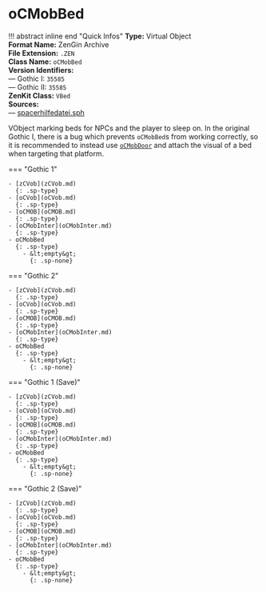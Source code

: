 # oCMobBed

!!! abstract inline end "Quick Infos"
    **Type:** Virtual Object<br/>
    **Format Name:** ZenGin Archive<br/>
    **File Extension:** `.ZEN`<br/>
    **Class Name:** `oCMobBed`<br/>
    **Version Identifiers:**<br />
    — Gothic I: `35585`<br/>
    — Gothic II: `35585`<br/>
    **ZenKit Class:** `VBed`<br/>
    **Sources:**<br/>
    — [spacerhilfedatei.sph](https://wiki.worldofgothic.de/doku.php?id=spacer:hilfedatei)<br/>

VObject marking beds for NPCs and the player to sleep on. In the original Gothic I, there is a bug which prevents
`oCMobBed`s from working correctly, so it is recommended to instead use [`oCMobDoor`](oCMobDoor.md) and attach the
visual of a bed when targeting that platform.

=== "Gothic 1"

    - [zCVob](zCVob.md)
      {: .sp-type}
    - [oCVob](oCVob.md)
      {: .sp-type}
    - [oCMOB](oCMOB.md)
      {: .sp-type}
    - [oCMobInter](oCMobInter.md)
      {: .sp-type}
    - oCMobBed
      {: .sp-type}
        - &lt;empty&gt;
          {: .sp-none}

=== "Gothic 2"

    - [zCVob](zCVob.md)
      {: .sp-type}
    - [oCVob](oCVob.md)
      {: .sp-type}
    - [oCMOB](oCMOB.md)
      {: .sp-type}
    - [oCMobInter](oCMobInter.md)
      {: .sp-type}
    - oCMobBed
      {: .sp-type}
        - &lt;empty&gt;
          {: .sp-none}

=== "Gothic 1 (Save)"

    - [zCVob](zCVob.md)
      {: .sp-type}
    - [oCVob](oCVob.md)
      {: .sp-type}
    - [oCMOB](oCMOB.md)
      {: .sp-type}
    - [oCMobInter](oCMobInter.md)
      {: .sp-type}
    - oCMobBed
      {: .sp-type}
        - &lt;empty&gt;
          {: .sp-none}

=== "Gothic 2 (Save)"

    - [zCVob](zCVob.md)
      {: .sp-type}
    - [oCVob](oCVob.md)
      {: .sp-type}
    - [oCMOB](oCMOB.md)
      {: .sp-type}
    - [oCMobInter](oCMobInter.md)
      {: .sp-type}
    - oCMobBed
      {: .sp-type}
        - &lt;empty&gt;
          {: .sp-none}

